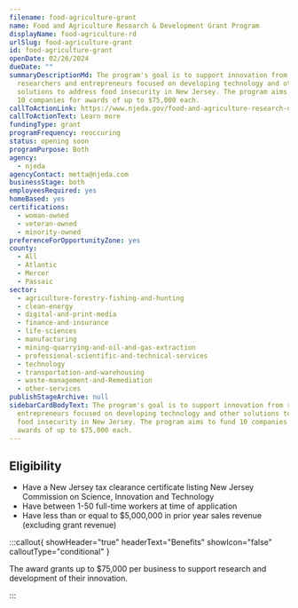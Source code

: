 ```yaml
---
filename: food-agriculture-grant
name: Food and Agriculture Research & Development Grant Program
displayName: food-agriculture-rd
urlSlug: food-agriculture-grant
id: food-agriculture-grant
openDate: 02/26/2024
dueDate: ""
summaryDescriptionMd: The program's goal is to support innovation from
  researchers and entrepreneurs focused on developing technology and other
  solutions to address food insecurity in New Jersey. The program aims to fund
  10 companies for awards of up to $75,000 each.
callToActionLink: https://www.njeda.gov/food-and-agriculture-research-development-pilot-grant-program/
callToActionText: Learn more
fundingType: grant
programFrequency: reoccuring
status: opening soon
programPurpose: Both
agency:
  - njeda
agencyContact: metta@njeda.com
businessStage: both
employeesRequired: yes
homeBased: yes
certifications:
  - woman-owned
  - veteran-owned
  - minority-owned
preferenceForOpportunityZone: yes
county:
  - All
  - Atlantic
  - Mercer
  - Passaic
sector:
  - agriculture-forestry-fishing-and-hunting
  - clean-energy
  - digital-and-print-media
  - finance-and-insurance
  - life-sciences
  - manufacturing
  - mining-quarrying-and-oil-and-gas-extraction
  - professional-scientific-and-technical-services
  - technology
  - transportation-and-warehousing
  - waste-management-and-Remediation
  - other-services
publishStageArchive: null
sidebarCardBodyText: The program's goal is to support innovation from researchers and
  entrepreneurs focused on developing technology and other solutions to address
  food insecurity in New Jersey. The program aims to fund 10 companies for
  awards of up to $75,000 each.
---
```


## Eligibility

- Have a New Jersey tax clearance certificate listing New Jersey Commission on Science, Innovation and Technology
- Have between 1-50 full-time workers at time of application
- Have less than or equal to $5,000,000 in prior year sales revenue (excluding grant revenue)

:::callout{ showHeader="true" headerText="Benefits" showIcon="false" calloutType="conditional" }

The award grants up to $75,000 per business to support research and development of their innovation.

:::
